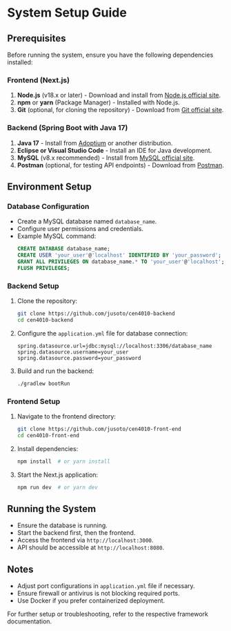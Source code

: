 # System Setup Guide

## Prerequisites

Before running the system, ensure you have the following dependencies installed:

### Frontend (Next.js)

1. **Node.js** (v18.x or later) - Download and install from [Node.js official site](https://nodejs.org/).
2. **npm** or **yarn** (Package Manager) - Installed with Node.js.
3. **Git** (optional, for cloning the repository) - Download from [Git official site](https://git-scm.com/).

### Backend (Spring Boot with Java 17)

1. **Java 17** - Install from [Adoptium](https://adoptium.net/) or another distribution.
2. **Eclipse or Visual Studio Code** - Install an IDE for Java development.
3. **MySQL** (v8.x recommended) - Install from [MySQL official site](https://dev.mysql.com/downloads/mysql/).
4. **Postman** (optional, for testing API endpoints) - Download from [Postman](https://www.postman.com/).

## Environment Setup

### Database Configuration

- Create a MySQL database named `database_name`.
- Configure user permissions and credentials.
- Example MySQL command:
  ```sql
  CREATE DATABASE database_name;
  CREATE USER 'your_user'@'localhost' IDENTIFIED BY 'your_password';
  GRANT ALL PRIVILEGES ON database_name.* TO 'your_user'@'localhost';
  FLUSH PRIVILEGES;
  ```

### Backend Setup

1. Clone the repository:
   ```sh
   git clone https://github.com/jusoto/cen4010-backend
   cd cen4010-backend
   ```
2. Configure the `application.yml` file for database connection:
   ```properties
   spring.datasource.url=jdbc:mysql://localhost:3306/database_name
   spring.datasource.username=your_user
   spring.datasource.password=your_password
   ```
3. Build and run the backend:
   ```sh
   ./gradlew bootRun
   ```

### Frontend Setup

1. Navigate to the frontend directory:
   ```sh
   git clone https://github.com/jusoto/cen4010-front-end
   cd cen4010-front-end
   ```
2. Install dependencies:
   ```sh
   npm install  # or yarn install
   ```
3. Start the Next.js application:
   ```sh
   npm run dev  # or yarn dev
   ```

## Running the System

- Ensure the database is running.
- Start the backend first, then the frontend.
- Access the frontend via `http://localhost:3000`.
- API should be accessible at `http://localhost:8080`.

## Notes

- Adjust port configurations in `application.yml` file if necessary.
- Ensure firewall or antivirus is not blocking required ports.
- Use Docker if you prefer containerized deployment.

For further setup or troubleshooting, refer to the respective framework documentation.

